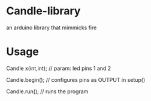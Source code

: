# Candle-library
an arduino library that mimmicks fire


# Usage
Candle x(int,int);
// param: led pins 1 and 2

Candle.begin(); 
// configures pins as OUTPUT in setup()

Candle.run();
// runs the program